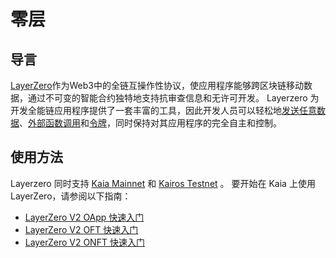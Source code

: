 # 零层

## 导言<a id="introduction"></a>

[LayerZero](https://docs.layerzero.network/v2)作为Web3中的全链互操作性协议，使应用程序能够跨区块链移动数据，通过不可变的智能合约独特地支持抗审查信息和无许可开发。 Layerzero 为开发全能链应用程序提供了一套丰富的工具，因此开发人员可以轻松地[发送任意数据](https://docs.layerzero.network/v2/home/protocol/contract-standards#oapp)、[外部函数调用](https://docs.layerzero.network/v2/developers/evm/oapp/message-design-patterns)和[令牌](https://docs.layerzero.network/v2/home/protocol/contract-standards#oft)，同时保持对其应用程序的完全自主和控制。

## 使用方法<a id="usage"></a>

Layerzero 同时支持 [Kaia Mainnet](https://docs.layerzero.network/v2/developers/evm/technical-reference/deployed-contracts#klaytn) 和 [Kairos Testnet](https://docs.layerzero.network/v2/developers/evm/technical-reference/deployed-contracts#klaytn-baobab) 。 要开始在 Kaia 上使用 LayerZero，请参阅以下指南：

- [LayerZero V2 OApp 快速入门](https://docs.layerzero.network/v2/developers/evm/oapp/overview)
- [LayerZero V2 OFT 快速入门](https://docs.layerzero.network/v2/developers/evm/oft/quickstart)
- [LayerZero V2 ONFT 快速入门](https://docs.layerzero.network/v2/developers/evm/onft/quickstart)

